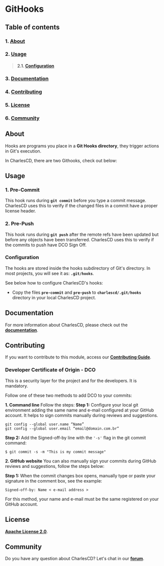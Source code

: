 # **GitHooks**

## **Table of contents**
### 1. [**About**](#about)
### 2. [**Usage**](#usage)
>#### 2.1. [**Configuration**](#configuration)
### 3. [**Documentation**](#documentation)
### 4. [**Contributing**](#contributing)
### 5. [**License**](#license)
### 6. [**Community**](#community)

## **About**
Hooks are programs you place in a **Git Hooks directory**, they trigger actions in Git's execution.

In CharlesCD, there are two Githooks, check out below:

## **Usage**
### **1. Pre-Commit**

This hook runs during  **```git commit```** before you type a commit message. 
CharlesCD uses this to verify if the changed files in a commit have a proper license header.


### **2. Pre-Push**

This hook runs during  **```git push```** after the remote refs have been updated but before any objects have been transferred. 
CharlesCD uses this to verify if the commits to push have DCO Sign Off.


### **Configuration**
 
The hooks are stored inside the hooks subdirectory of Git's directory. 
In most projects, you will see it as:  **```.git/hooks```**.

See below how to configure CharlesCD's hooks:
- Copy the files  **```pre-commit```** and  **```pre-push```** to  **```charlescd/.git/hooks```** directory in your local CharlesCD project.

## **Documentation**

For more information about CharlesCD, please check out the [**documentation**](https://docs.charlescd.io/).

## **Contributing**

If you want to contribute to this module, access our [**Contributing Guide**](https://github.com/ZupIT/charlescd/blob/main/CONTRIBUTING.md).

### **Developer Certificate of Origin - DCO**

 This is a security layer for the project and for the developers. It is mandatory.
 
 Follow one of these two methods to add DCO to your commits:
 
**1. Command line**
 Follow the steps: 
 **Step 1:** Configure your local git environment adding the same name and e-mail configured at your GitHub account. It helps to sign commits manually during reviews and suggestions.

 ```
git config --global user.name “Name”
git config --global user.email “email@domain.com.br”
```
**Step 2:** Add the Signed-off-by line with the `'-s'` flag in the git commit command:

```
$ git commit -s -m "This is my commit message"
```

**2. GitHub website**
You can also manually sign your commits during GitHub reviews and suggestions, follow the steps below: 

**Step 1:** When the commit changes box opens, manually type or paste your signature in the comment box, see the example:

```
Signed-off-by: Name < e-mail address >
```

For this method, your name and e-mail must be the same registered on your GitHub account.

## **License**
[**Apache License 2.0**](https://github.com/ZupIT/charlescd/blob/main/LICENSE).

## **Community**

Do you have any question about CharlesCD? Let's chat in our [**forum**](https://forum.zup.com.br/). 
